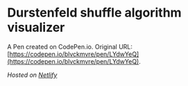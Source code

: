 # Durstenfeld shuffle algorithm visualizer

A Pen created on CodePen.io. Original URL: [https://codepen.io/blvckmvre/pen/LYdwYeQ](https://codepen.io/blvckmvre/pen/LYdwYeQ).

*Hosted on [Netlify](https://durstenfeld-visualize.netlify.app/)*

